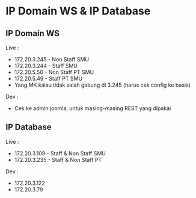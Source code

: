 # IP Domain WS & IP Database

## IP Domain WS
Live : 
- 172.20.3.245 - Non Staff SMU
- 172.20.3.244 - Staff SMU
- 172.20.5.50 - Non Staff PT SMU
- 172.20.5.49 - Staff PT SMU
- Yang MK kalau tidak salah gabung di 3.245 (harus cek config ke basis)

Dev :
- Cek ke admin joomla, untuk masing-masing REST yang dipakai

## IP Database
Live :
- 172.20.3.109 - Staff & Non Staff SMU
- 172.20.3.235 - Staff & Non Staff PT

Dev :
- 172.20.3.122
- 172.20.3.79

